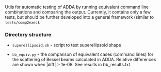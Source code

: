 Utils for automatic testing of ADDA by running equivalent command line combinations and comparing the output. Currently, it contains only a few tests, but should be further developed into a general framework (similar to `tests/comp2exec`).

### Directory structure

* `superellipsoid.sh` - script to test superellipsoid shape

* `bb_equiv.py` - the comparison of equivalent cases (command lines) for the scattering of Bessel beams calculated in ADDA. Relative differences are shown when |diff| > 1e-08. See results in bb_results.txt
